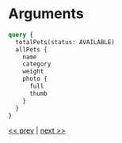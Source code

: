 # Arguments

```graphql
query {
  totalPets(status: AVAILABLE)
  allPets {
    name
    category
    weight
    photo {
      full
      thumb
    }
  }
}
```

[<< prev](https://github.com/MoonHighway/sample-instructor-guide/blob/master/Day1-GraphQLKickoff/notes/AM1-QueryLanguage/03-pet-library-nested.md) | [next >>](https://github.com/MoonHighway/sample-instructor-guide/blob/master/Day1-GraphQLKickoff/notes/AM1-QueryLanguage/05-pet-library-aliases.md)

